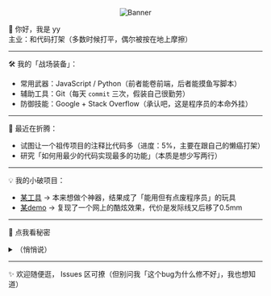 <p align="center">
  <img src="你的Banner图片链接" alt="Banner"/>
</p>

👋 你好，我是 yy  
主业：和代码打架（多数时候打平，偶尔被按在地上摩擦）  

---

🛠️ 我的「战场装备」：  
- 常用武器：JavaScript / Python（前者能卷前端，后者能摸鱼写脚本）  
- 辅助工具：Git（每天 `commit` 三次，假装自己很勤劳）  
- 防御技能：Google + Stack Overflow（承认吧，这是程序员的本命外挂）  

---

📌 最近在折腾：  
- 试图让一个祖传项目的注释比代码多（进度：5%，主要在跟自己的懒癌打架）  
- 研究「如何用最少的代码实现最多的功能」（本质是想少写两行）  

---

💡 我的小破项目：  
- [某工具](链接) → 本来想做个神器，结果成了「能用但有点废程序员」的玩具  
- [某demo](链接) → 复现了一个网上的酷炫效果，代价是发际线又后移了0.5mm  

---

🤫 点我看秘密  
<details>
  <summary>（悄悄说）</summary>
  其实我昨天把 `console.log` 写成了 `console.lgo`，找了半小时才发现...
</details>

---

✨ 欢迎随便逛， Issues 区可撩（但别问我「这个bug为什么修不好」，我也想知道）

